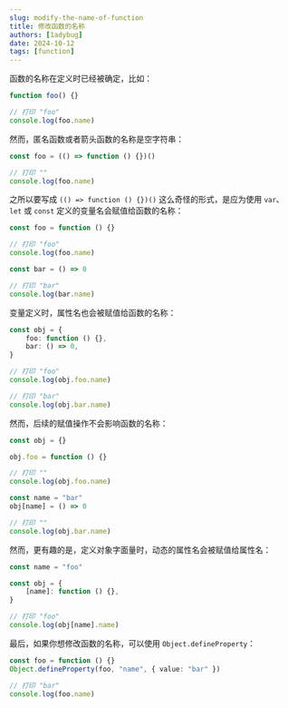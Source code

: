 ```yaml
---
slug: modify-the-name-of-function
title: 修改函数的名称
authors: [1adybug]
date: 2024-10-12
tags: [function]
---
```


函数的名称在定义时已经被确定，比如：

```typescript
function foo() {}

// 打印 "foo"
console.log(foo.name)
```

然而，匿名函数或者箭头函数的名称是空字符串：

```typescript
const foo = (() => function () {})()

// 打印 ""
console.log(foo.name)
```

之所以要写成 `(() => function () {})()` 这么奇怪的形式，是应为使用 `var`、`let` 或 `const` 定义的变量名会赋值给函数的名称：

```typescript
const foo = function () {}

// 打印 "foo"
console.log(foo.name)

const bar = () => 0

// 打印 "bar"
console.log(bar.name)
```

变量定义时，属性名也会被赋值给函数的名称：

```typescript
const obj = {
    foo: function () {},
    bar: () => 0,
}

// 打印 "foo"
console.log(obj.foo.name)

// 打印 "bar"
console.log(obj.bar.name)
```

然而，后续的赋值操作不会影响函数的名称：

```typescript
const obj = {}

obj.foo = function () {}

// 打印 ""
console.log(obj.foo.name)

const name = "bar"
obj[name] = () => 0

// 打印 ""
console.log(obj.bar.name)
```

然而，更有趣的是，定义对象字面量时，动态的属性名会被赋值给属性名：

```typescript
const name = "foo"

const obj = {
    [name]: function () {},
}

// 打印 "foo"
console.log(obj[name].name)
```

最后，如果你想修改函数的名称，可以使用 `Object.defineProperty`：

```typescript
const foo = function () {}
Object.defineProperty(foo, "name", { value: "bar" })

// 打印 "bar"
console.log(foo.name)
```
